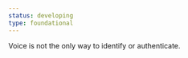 ```yaml
---
status: developing
type: foundational
---
```


Voice is not the only way to identify or authenticate.